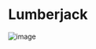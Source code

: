 # Lumberjack
![image](https://user-images.githubusercontent.com/58516757/166745672-752a9290-d63d-463b-8444-13c6f4b98d64.png)
